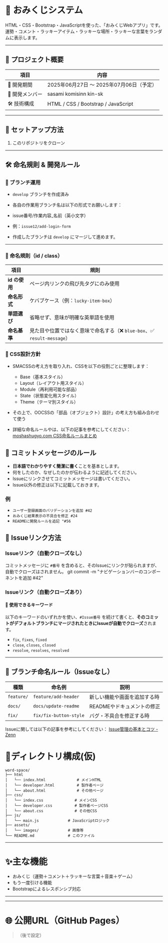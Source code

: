 # 🎯 おみくじシステム


HTML・CSS・Bootstrap・JavaScriptを使った、「おみくじWebアプリ」です。  
運勢・コメント・ラッキーアイテム・ラッキーな場所・ラッキーな言葉をランダムに表示します。

---



## 📌 プロジェクト概要

| 項目 | 内容 |
|------|------|
| 📆 開発期間 | 2025年06月27日 ～ 2025年07月06日（予定） |
| 👥 開発メンバー | sasami komisinn kin-sk  |
| 🛠 技術構成 | HTML / CSS / Bootstrap / JavaScript |

---



## 🚀 セットアップ方法

1. このリポジトリをクローン


---
## 🛠 命名規則 & 開発ルール

### 🔢 ブランチ運用
- `develop` ブランチを作成済み

- 各自の作業用ブランチ名は以下の形式でお願いします：

- issue番号/作業内容_名前（英小文字）

- 例：`issue12/add-login-form`

- 作成したブランチは `develop` にマージして進めます。

---

### 📛 命名規則（id / class）

| 項目         | 規則                                           |
|--------------|------------------------------------------------|
| **id の使用**    | ページ内リンクの飛び先タグにのみ使用                    |
| **命名形式**    | ケバブケース（例：`lucky-item-box`）                  |
| **単語選び**    | 省略せず、意味が明確な英単語を使用                      |
| **命名基準**    | 見た目や位置ではなく意味で命名する（❌ `blue-box`、✅ `result-message`） |

### 🎯 CSS設計方針

- SMACSSの考え方を取り入れ、CSSを以下の役割ごとに整理します：

  - Base（基本スタイル）  
  - Layout（レイアウト用スタイル）  
  - Module（再利用可能な部品）  
  - State（状態変化用スタイル）  
  - Theme（テーマ別スタイル）

- その上で、OOCSSの「部品（オブジェクト）設計」の考え方も組み合わせて使う
- 詳細な命名ルールやは、以下の記事を参考にしてください：  
  [moshashugyo.com CSS命名ルールまとめ](https://moshashugyo.com/media/css-naming-rules)

## 📝 コミットメッセージのルール

- **日本語でわかりやすく簡潔に書く**ことを基本とします。  
- 何をしたのか、なぜしたのかが伝わるように記述してください。
- Issueにリンクさせてコミットメッセージは書いてください。
- Issue以外の修正は以下に記載しておきます。

### 例
- `ユーザー登録画面のバリデーションを追加 #42`  
- `おみくじ結果表示の不具合を修正 #24`  
- `READMEに開発ルールを追記 "#56`

## 🔗 Issueリンク方法

### Issueリンク（自動クローズなし）
コミットメッセージに `#番号` を含めると、そのIssueにリンクが貼られますが、自動でクローズはされません。
git commit -m "ナビゲーションバーのコンポーネントを追加 #42"

### Issueリンク（自動クローズあり）
#### 🔧 使用できるキーワード

以下のキーワードのいずれかを使い、`#Issue番号` を続けて書くと、**そのコミットがデフォルトブランチにマージされたときにIssueが自動でクローズ**されます。

- `fix`, `fixes`, `fixed`
- `close`, `closes`, `closed`
- `resolve`, `resolves`, `resolved`

---


## 🔖 ブランチ命名ルール（Issueなし）

| 種類       | 命名例                    | 説明                              |
|------------|---------------------------|-----------------------------------|
| `feature/` | `feature/add-header`      | 新しい機能や画面を追加する時     |
| `docs/`    | `docs/update-readme`      | READMEやドキュメントの修正       |
| `fix/`     | `fix/fix-button-style`    | バグ・不具合を修正する時         |

Issueに関しては以下の記事を参考にしてください：
[Issue管理の基本とコツ - Zenn](https://zenn.dev/mukkun69n/articles/a375062803b7c4)
# 📂ディレクトリ構成(仮)

```
word-space/
├── html
│   └── index.html              # メインHTML
│   └── developer.html          # 製作者ページ
│   └── about.html              # その他ページ
├── css/
│   └── index.css              # メインCSS
│   └── developer.css          # 製作者ページCSS
│   └── about.css              # その他CSS
├── js/
│   └── main.js             # JavaScriptロジック
├── assets/
│   └── images/             # 画像等
└── README.md               # このファイル
```



---
# ✨主な機能

- おみくじ（運勢＋コメント＋ラッキーな言葉＋音楽＋ゲーム）
- もう一度引ける機能
- Bootstrapによるレスポンシブ対応
---



---

# 🌐 公開URL（GitHub Pages）
> （後で設定）



